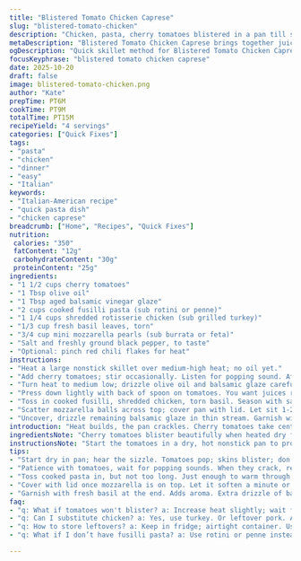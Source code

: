```yaml
---
title: "Blistered Tomato Chicken Caprese"
slug: "blistered-tomato-chicken"
description: "Chicken, pasta, cherry tomatoes blistered in a pan till skins crack. Toss rotini, fresh basil, mozzarella balls to finish. Quick skillet method with balsamic punch and olive oil. Juices released under gentle spoon pressure build sauce. Covered lid melts cheese gently over heat. Useful swaps for rotini and mozzarella. Visual cues for blister and slight sizzle, plus aroma of sweet caramelized tomato and basil freshness. Ready pasta cuts down prep time. Nearly 15 minutes cook time, easy weeknight fix. Four servings with balanced protein and carbs."
metaDescription: "Blistered Tomato Chicken Caprese brings together juicy cherry tomatoes, chicken, and pasta for a quick and flavorful Italian-American dinner."
ogDescription: "Quick skillet method for Blistered Tomato Chicken Caprese. Juicy tomatoes, tender chicken, and pasta come together in just 15 minutes."
focusKeyphrase: "blistered tomato chicken caprese"
date: 2025-10-20
draft: false
image: blistered-tomato-chicken.png
author: "Kate"
prepTime: PT6M
cookTime: PT9M
totalTime: PT15M
recipeYield: "4 servings"
categories: ["Quick Fixes"]
tags:
- "pasta"
- "chicken"
- "dinner"
- "easy"
- "Italian"
keywords:
- "Italian-American recipe"
- "quick pasta dish"
- "chicken caprese"
breadcrumb: ["Home", "Recipes", "Quick Fixes"]
nutrition: 
 calories: "350"
 fatContent: "12g"
 carbohydrateContent: "30g"
 proteinContent: "25g"
ingredients:
- "1 1/2 cups cherry tomatoes"
- "1 Tbsp olive oil"
- "1 Tbsp aged balsamic vinegar glaze"
- "2 cups cooked fusilli pasta (sub rotini or penne)"
- "1 1/4 cups shredded rotisserie chicken (sub grilled turkey)"
- "1/3 cup fresh basil leaves, torn"
- "3/4 cup mini mozzarella pearls (sub burrata or feta)"
- "Salt and freshly ground black pepper, to taste"
- "Optional: pinch red chili flakes for heat"
instructions:
- "Heat a large nonstick skillet over medium-high heat; no oil yet."
- "Add cherry tomatoes; stir occasionally. Listen for popping sound. After about 4-5 minutes skins start to blister, wrinkle — don’t rush this."
- "Turn heat to medium low; drizzle olive oil and balsamic glaze carefully — expect small splatter; use a longer spoon to stir gently."
- "Press down lightly with back of spoon on tomatoes. You want juices releasing without smashing every tomato."
- "Toss in cooked fusilli, shredded chicken, torn basil. Season with salt, pepper, and if you like, red chili flakes. Stir quickly, just 10-15 seconds to warm through."
- "Scatter mozzarella balls across top; cover pan with lid. Let sit 1-2 minutes so cheese softens, just melts—no full melting or burning."
- "Uncover, drizzle remaining balsamic glaze in thin stream. Garnish with extra basil leaves for punch and aroma. Serve warm, immediately."
introduction: "Heat builds, the pan crackles. Cherry tomatoes take center stage first — you want that skin broken, blistered, releasing sweet juices, not just cooked soft. Then toss in pasta and shredded chicken, warmed through but not overdone. Fresh basil tears bring brightness when tossed last, with mozzarella balls melting gently beneath a lid to keep creaminess intact without turning stringy. Balsamic glaze pulls everything together — sweet, tangy, sticky. The smell of caramelizing tomatoes with basil hits before the first bite. Quick to assemble with ready pasta. A dinner to get the balance right between quickness and flavor complexity."
ingredientsNote: "Cherry tomatoes blister beautifully when heated dry first in the pan—this brings out sweetness without sogginess. Using aged balsamic glaze adds thick sweetness and shine, easier to drizzle than straight balsamic vinegar, which can be thin and watery. Rotini is traditional but fusilli or penne are fine substitutes, holding sauce and juices well. Swap shredded rotisserie chicken with turkey for a leaner option or leftover pulled pork for a twist. Mini mozzarella balls are classic but burrata can add creaminess while feta adds sharpness. Olive oil quality is key—extra virgin for flavor depth. Salt carefully to enhance tomato juices without drying pasta. Optional chili flakes for a kick."
instructionsNote: "Start the tomatoes in a dry, hot nonstick pan to promote blistering without excess sweating or steaming. Patience matters—wait for visible skin cracking and popping sounds before adding oil. The splash and sizzle when adding olive oil and balsamic is normal; stir gently to keep juice and glaze together. Pressing tomatoes releases natural juices, forming a slick, flavorful pan sauce to cling to pasta and chicken. Toss cooked pasta and protein last to avoid mushiness, warming just enough. Adding cheese last and covering briefly is a technique to soften without melting away structure or creating stringy cheese. Drizzle balsamic at the end to preserve glaze’s texture and flavor contrast. Garnish fresh basil off heat for brightness and aroma punch. If tomatoes don’t blister quickly, increase heat slightly but watch carefully to avoid burning."
tips:
- "Start dry in pan; hear the sizzle. Tomatoes pop; skins blister; don't rush this. Medium-high heat first, then medium low when adding oil."
- "Patience with tomatoes, wait for popping sounds. When they crack, release sweetness. Then add oil and balsamic. Watch for splatter."
- "Toss cooked pasta in, but not too long. Just enough to warm through. Warm chicken also; don't overdo. Keep textures distinct."
- "Cover with lid once mozzarella is on top. Let it soften a minute or two. Not full melt. Just a gentle heat, keeping shape."
- "Garnish with fresh basil at the end. Adds aroma. Extra drizzle of balsamic helps. Visual cues, aroma crucial for finishing strong."
faq:
- "q: What if tomatoes won't blister? a: Increase heat slightly; wait for popping sounds. Watch closely to avoid burning skin."
- "q: Can I substitute chicken? a: Yes, use turkey. Or leftover pork. Aim for shredded; keep it moist and in bite-sized pieces."
- "q: How to store leftovers? a: Keep in fridge; airtight container. Use within 2-3 days. Reheat on low heat, to avoid tough chicken."
- "q: What if I don’t have fusilli pasta? a: Use rotini or penne instead. Both hold sauce well; maintain texture in the dish."

---
```

